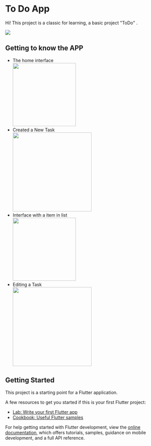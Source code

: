 # To Do App

Hi! This project is a classic for learning, a basic project "ToDo" .<br>


<img src="https://github.com/AR097/todoapp/blob/main/ToDo.gif"/>

## Getting to know the APP
- The home interface<br>
<img width="200" src="https://github.com/AR097/todoapp/assets/107823438/89379bf4-325c-474f-b281-cfeb6406e106"/><br>
- Created a New Task<br>
<img width="250" src="https://github.com/AR097/todoapp/assets/107823438/a015f2a7-4cd6-494c-b85b-ac10038eb8f1"/><br>
- Interface with a item in list<br>
<img width="200" src="https://github.com/AR097/todoapp/assets/107823438/9e42b21e-4f78-4b4b-b80f-32f065653590"/><br>
- Editing a Task<br>
<img width="250" src="https://github.com/AR097/todoapp/assets/107823438/7139052b-d619-4db4-a137-6f8f536179f8"/><br>

## Getting Started

This project is a starting point for a Flutter application.

A few resources to get you started if this is your first Flutter project:

- [Lab: Write your first Flutter app](https://docs.flutter.dev/get-started/codelab)
- [Cookbook: Useful Flutter samples](https://docs.flutter.dev/cookbook)

For help getting started with Flutter development, view the
[online documentation](https://docs.flutter.dev/), which offers tutorials,
samples, guidance on mobile development, and a full API reference.
